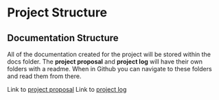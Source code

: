 # Project Structure
## Documentation Structure 
All of the documentation created for the project will be stored within the docs folder. The **project proposal** and **project log** will have their own folders with a readme. When in Github you can navigate to these folders and read them from there. 

Link to [project proposal](https://github.com/cstainsby/B-Onion/docs/)
Link to [project log](https://github.com/cstainsby/B-Onion/docs/)
